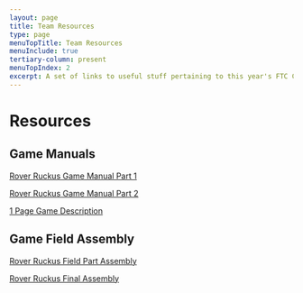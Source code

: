 ```yaml
---
layout: page
title: Team Resources
type: page
menuTopTitle: Team Resources
menuInclude: true
tertiary-column: present
menuTopIndex: 2
excerpt: A set of links to useful stuff pertaining to this year's FTC Challenge.
---
```

Resources
=========

**Game Manuals**
----------------

[Rover Ruckus Game Manual Part 1](https://firstinspiresst01.blob.core.windows.net/ftc/2019/gefm1.pdf)

[Rover Ruckus Game Manual Part 2](https://firstinspiresst01.blob.core.windows.net/ftc/2019/gemf2.pdf)

[1 Page Game Description](https://firstinspiresst01.blob.core.windows.net/ftc/2019/gonemlpg.pdf)

**Game Field Assembly**
-----------------------

[Rover Ruckus Field Part Assembly](https://firstinspiresst01.blob.core.windows.net/ftc/2019/2019fieldasseewmbly1.1.pdf)

[Rover Ruckus Final Assembly](https://firstinspiresst01.blob.core.windows.net/ftc/2019/fieldsetjhupguide1.1.pdf)
